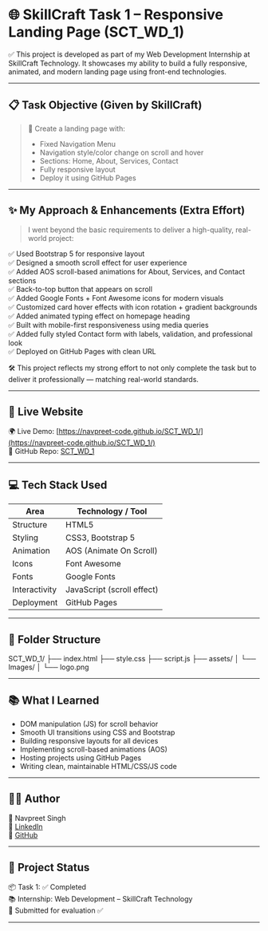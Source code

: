 # 🌐 SkillCraft Task 1 – Responsive Landing Page (SCT_WD_1)

✅ This project is developed as part of my Web Development Internship at SkillCraft Technology. It showcases my ability to build a fully responsive, animated, and modern landing page using front-end technologies.

---

## 📋 Task Objective (Given by SkillCraft)

> 🔹 Create a landing page with:
> - Fixed Navigation Menu  
> - Navigation style/color change on scroll and hover  
> - Sections: Home, About, Services, Contact  
> - Fully responsive layout  
> - Deploy it using GitHub Pages

---

## ✨ My Approach & Enhancements (Extra Effort)

> I went beyond the basic requirements to deliver a high-quality, real-world project:

✅ Used Bootstrap 5 for responsive layout  
✅ Designed a smooth scroll effect for user experience  
✅ Added AOS scroll-based animations for About, Services, and Contact sections  
✅ Back-to-top button that appears on scroll  
✅ Added Google Fonts + Font Awesome icons for modern visuals  
✅ Customized card hover effects with icon rotation + gradient backgrounds  
✅ Added animated typing effect on homepage heading  
✅ Built with mobile-first responsiveness using media queries  
✅ Added fully styled Contact form with labels, validation, and professional look  
✅ Deployed on GitHub Pages with clean URL

🛠 This project reflects my strong effort to not only complete the task but to deliver it professionally — matching real-world standards.

---

## 🔗 Live Website

🌍 Live Demo: [https://navpreet-code.github.io/SCT_WD_1/](https://navpreet-code.github.io/SCT_WD_1/)  
📂 GitHub Repo: [SCT_WD_1](https://github.com/Navpreet-code/SCT_WD_1)

---

## 💻 Tech Stack Used

| Area               | Technology / Tool              |
|--------------------|-------------------------------|
| Structure          | HTML5                         |
| Styling            | CSS3, Bootstrap 5             |
| Animation          | AOS (Animate On Scroll)       |
| Icons              | Font Awesome                  |
| Fonts              | Google Fonts                  |
| Interactivity      | JavaScript (scroll effect)    |
| Deployment         | GitHub Pages                  |

---

## 📁 Folder Structure
SCT_WD_1/
├── index.html
├── style.css
├── script.js
├── assets/
│ └── Images/
│ └── logo.png


---

## 📚 What I Learned

- DOM manipulation (JS) for scroll behavior  
- Smooth UI transitions using CSS and Bootstrap  
- Building responsive layouts for all devices  
- Implementing scroll-based animations (AOS)  
- Hosting projects using GitHub Pages  
- Writing clean, maintainable HTML/CSS/JS code

---

## 🧑‍💻 Author

👤 Navpreet Singh  
🔗 [LinkedIn](https://www.linkedin.com/in/navpreet-code)  
🔗 [GitHub](https://github.com/Navpreet-code)

---

## 📌 Project Status

📦 Task 1: ✅ Completed  
📚 Internship: Web Development – SkillCraft Technology  
📜 Submitted for evaluation ✅

---


